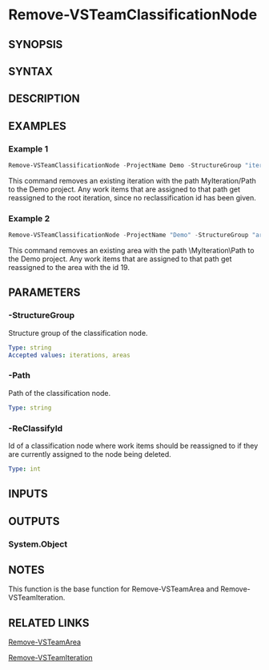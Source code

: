 <!-- #include "./common/header.md" -->

# Remove-VSTeamClassificationNode

## SYNOPSIS

<!-- #include "./synopsis/Remove-VSTeamClassificationNode.md" -->

## SYNTAX

## DESCRIPTION

<!-- #include "./synopsis/Remove-VSTeamClassificationNode.md" -->

## EXAMPLES

### Example 1

```powershell
Remove-VSTeamClassificationNode -ProjectName Demo -StructureGroup "iterations" -Path "\MyIteration\Path"
```

This command removes an existing iteration with the path MyIteration/Path to the Demo project. Any work items that are assigned to that path get reassigned to the root iteration, since no reclassification id has been given.

### Example 2

```powershell
Remove-VSTeamClassificationNode -ProjectName "Demo" -StructureGroup "areas" -Path "\MyIteration\Path" -ReClassifyId 19
```

This command removes an existing area with the path \MyIteration\Path to the Demo project. Any work items that are assigned to that path get reassigned to the area with the id 19.

## PARAMETERS

### -StructureGroup

Structure group of the classification node.

```yaml
Type: string
Accepted values: iterations, areas
```

### -Path

Path of the classification node.

```yaml
Type: string
```

### -ReClassifyId

Id of a classification node where work items should be reassigned to if they are currently assigned to the node being deleted.

```yaml
Type: int
```

<!-- #include "./params/projectName.md" -->

<!-- #include "./params/forcegroup.md" -->

## INPUTS

## OUTPUTS

### System.Object

## NOTES

This function is the base function for Remove-VSTeamArea and Remove-VSTeamIteration.

<!-- #include "./common/prerequisites.md" -->

## RELATED LINKS

<!-- #include "./common/related.md" -->

[Remove-VSTeamArea](Remove-VSTeamArea.md)

[Remove-VSTeamIteration](Remove-VSTeamIteration.md)
